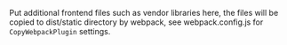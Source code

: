 Put additional frontend files such as vendor libraries here,
the files will be copied to dist/static directory by webpack,
see webpack.config.js for `CopyWebpackPlugin` settings.
